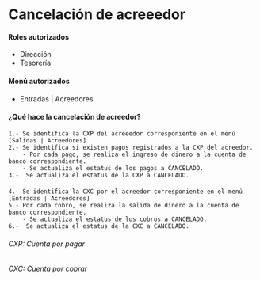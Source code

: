 # Cancelación de acreeedor

#### Roles autorizados
- Dirección
- Tesorería

#### Menú autorizados
- Entradas | Acreedores

#### ¿Qué hace la cancelación de acreedor?    
    1.- Se identifica la CXP del acreeedor corresponiente en el menú [Salidas | Acreedores]
    2.- Se identifica si existen pagos registrados a la CXP del acreedor.
        - Por cada pago, se realiza el ingreso de dinero a la cuenta de banco correspondiente.
        - Se actualiza el estatus de los pagos a CANCELADO.
    3.-  Se actualiza el estatus de la CXP a CANCELADO.
        
 ####
  
    4.- Se identifica la CXC por el acreedor corresponiente en el menú [Entradas | Acreedores]
    5.- Por cada cobro, se realiza la salida de dinero a la cuenta de banco correspondiente.
        - Se actualiza el estatus de los cobros a CANCELADO.
    6.-  Se actualiza el estatus de la CXC a CANCELADO.
    
    
###### CXP: Cuenta por pagar
###### CXC: Cuenta por cobrar
